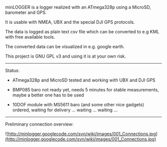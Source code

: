 minLOGGER is a logger realized with an ATmega328p using a MicroSD, barometer and GPS.

It is usable with NMEA, UBX and the special DJI GPS protocols.

The data is logged as plain text csv file which can be converted to e.g KML with free available tools.

The converted data can be visualized in e.g. google earth.

This project is GNU GPL v3 and using it is at your own risk.


---


Status:

  * ATmega328p and MicroSD tested and working with UBX and DJI GPS

  * BMP085 baro not ready yet, needs 5 minutes for stable measurements, maybe a better one has to be used

  * 10DOF module with MS5611 baro (and some other nice gadgets) ordered, waiting for delivery ... waiting ... waiting ...


---


Preliminary connection overview:

![http://minlogger.googlecode.com/svn/wiki/images/001_Connections.jpg](http://minlogger.googlecode.com/svn/wiki/images/001_Connections.jpg)